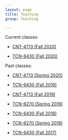 ```yaml
---
layout: page
title: Teaching
group: Teaching

---
```


Current classes:

- [CNT-4713 (Fall 2020)](https://users.cs.fiu.edu/~afanasyev/classes/fall20/CNT-4713/)

- [TCN-6430 (Fall 2020)](https://users.cs.fiu.edu/~afanasyev/classes/fall20/TCN-6430/)

Past classes:

- [CNT-4713 (Spring 2020)](https://users.cs.fiu.edu/~afanasyev/classes/spring20/CNT-4713/)

- [TCN-6430 (Fall 2019)](https://users.cs.fiu.edu/~afanasyev/classes/fall19/TCN-6430/)

- [CNT-4713 (Fall 2019)](https://users.cs.fiu.edu/~afanasyev/classes/fall19/CNT-4713/)

- [TCN-6270 (Spring 2019)](https://users.cs.fiu.edu/~afanasyev/classes/spring19/TCN-6270/)

- [TCN-6430 (Fall 2018)](https://users.cs.fiu.edu/~afanasyev/classes/fall18/TCN-6430/)

- [TCN-6270 (Spring 2018)](https://users.cs.fiu.edu/~afanasyev/classes/spring18/TCN-6270/)

- [TCN-6430 (Fall 2017)](https://users.cs.fiu.edu/~afanasyev/classes/fall17/TCN-6430/)
